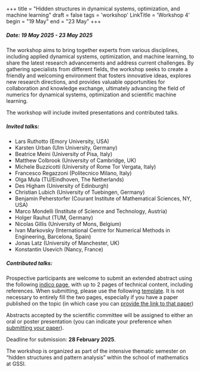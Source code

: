 +++
title = "Hidden structures in dynamical systems, optimization, and machine learning"
draft = false
tags = 'workshop'
LinkTitle = 'Workshop 4'
begin = "19 May"
end = "23 May"
+++


##### **Date: 19 May 2025 - 23 May 2025**

The workshop aims to bring together experts from various disciplines, including applied dynamical systems, optimization, and machine learning, to share the latest research advancements and address current challenges. By gathering specialists from different fields, the workshop seeks to create a friendly and welcoming environment that fosters innovative ideas, explores new research directions, and provides valuable opportunities for collaboration and knowledge exchange, ultimately advancing the field of numerics for dynamical systems, optimization and scientific machine learning.

The workshop will include invited presentations and contributed talks.

##### **Invited talks:**

  *   Lars Ruthotto (Emory University, USA)
  *   Karsten Urban (Ulm University, Germany)
  *   Beatrice Meini (University of Pisa, Italy)
  *   Matthew Colbrook (University of Cambridge, UK)
  *   Michele Buzzicotti (University of Rome Tor Vergata, Italy)
  *   Francesco Regazzoni (Politecnico Milano, Italy)
  *   Olga Mula (TU/Eindhoven, The Netherlands)
  *   Des Higham (University of Edinburgh)
  *   Christian Lubich (University of Tuebingen, Germany)
  *   Benjamin Peherstorfer (Courant Institute of Mathematical Sciences, NY, USA)
  *   Marco Mondelli (Institute of Science and Technology, Austria)
  *   Holger Rauhut (TUM, Germany)
  *   Nicolas Gillis (University of Mons, Belgium)
  *   Ivan Markovsky (International Centre for Numerical Methods in Engineering, Barcelona, Spain)
  *   Jonas Latz (University of Manchester, UK)
  *   Konstantin Usevich (Nancy, France)

##### **Contributed talks:**

Prospective participants are welcome to submit an extended abstract using the following [indico page](https://indico.gssi.it/event/759), with up to 2 pages of technical content, including references. When submitting, please use the following [template](https://ftudisco.gitlab.io/data/template_abstract.tex). It is not necessary to entirely fill the two pages, especially if you have a paper published on the topic (in which case you can [provide the link to that paper](https://sites.google.com/view/lrma25/home/abstract-submission#h.2wl49uxqupkx))

Abstracts accepted by the scientific committee will be assigned to either an oral or poster presentation (you can indicate your preference when [submitting your paper](https://sites.google.com/view/lrma25/home/abstract-submission#h.l1olxqd8rb4n)).


Deadline for submission: **28 February 2025**.


The workshop is organized as part of the intensive thematic semester on “hidden structures and pattern analysis” within the school of mathematics at GSSI.




